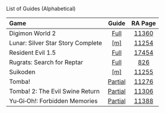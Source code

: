 List of Guides (Alphabetical) 

|Game|Guide|RA Page|
|:--|:--:|:--:|
|Digimon World 2|[Full](Digimon-World-2-(PlayStation))|[11360](https://retroachievements.org/game/11360)|
|Lunar: Silver Star Story Complete|[[m]](Lunar,-Silver-Star-Story-Complete-(PlayStation))|[11254](https://retroachievements.org/game/11254)|
|Resident Evil 1.5|[Full](Resident-Evil-1.5-(Prototype)-(PlayStation))|[17454](https://retroachievements.org/game/17454)|
|Rugrats: Search for Reptar|[Full](Rugrats-Search-for-Reptar-(PlayStation))|[826](https://retroachievements.org/game/826)|
|Suikoden|[[m]](Suikoden-(PlayStation))|[11255](https://retroachievements.org/game/11255)|
|Tomba!|[Partial](Tomba!-(PlayStation))|[11276](https://retroachievements.org/game/11276)|
|Tomba! 2: The Evil Swine Return|[Partial](Tomba!-2-The-Evil-Swine-Return-(PlayStation))|[11306](https://retroachievements.org/game/11306)|
|Yu‐Gi‐Oh!: Forbidden Memories|[Partial](Yu‐Gi‐Oh!-Forbidden-Memories-(PlayStation))|[11388](https://retroachievements.org/game/11388)|